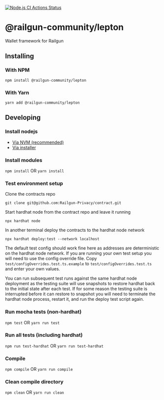 [![Node.js CI Actions Status](https://github.com/Railgun-Community/lepton/actions/workflows/react-native.yml/badge.svg?branch=master)](https://github.com/Railgun-Community/lepton/actions)

# @railgun-community/lepton
Wallet framework for Railgun

## Installing
### With NPM
`npm install @railgun-community/lepton`

### With Yarn
`yarn add @railgun-community/lepton`

## Developing
### Install nodejs
- [Via NVM (recommended)](https://github.com/nvm-sh/nvm)
- [Via installer](https://nodejs.org)

### Install modules
`npm install` OR `yarn install`

### Test environment setup
Clone the contracts repo

`git clone git@github.com:Railgun-Privacy/contract.git`

Start hardhat node from the contract repo and leave it running

`npx hardhat node`

In another terminal deploy the contracts to the hardhat node network

`npx hardhat deploy:test --network localhost`

The default test config should work fine here as addresses are deterministic on the hardhat node network. If you are running your own test setup you will need to use the config override file. Copy `test/configOverrides.test.ts.example` to `test/configOverrides.test.ts` and enter your own values.

You can run subsequent test runs against the same hardhat node deployment as the testing suite will use snapshots to restore hardhat back to the initial state after each test. If for some reason the testing suite is interrupted before it can restore to snapshot you will need to terminate the hardhat node process, restart it, and run the deploy test script again.

### Run mocha tests (non-hardhat)
`npm test` OR `yarn run test`

### Run all tests (including hardhat)
`npm run test-hardhat` OR `yarn run test-hardhat`

### Compile
`npm compile` OR `yarn run compile`

### Clean compile directory
`npm clean` OR `yarn run clean`
